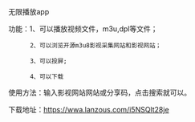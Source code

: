 无限播放app

功能：1、可以播放视频文件，m3u,dpl等文件；

          2、可以浏览开源m3u8影视采集网站和影视网站；

          3、可以投屏;

          4、可以下载

使用方法：输入影视网站网站或分享码，点击搜索就可以。

下载地址：https://wwa.lanzous.com/i5NSQlt28je
